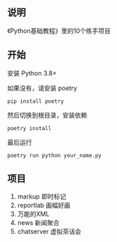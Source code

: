 ## 说明

《Python基础教程》里的10个练手项目

## 开始

安装 Python 3.8+

如果没有，请安装 poetry

```
pip install poetry
```

然后切换到根目录，安装依赖

```
poetry install
```

最后运行

```
poetry run python your_name.py
```

## 项目

1. markup 即时标记
2. reportlab 画幅好画
3. 万能的XML
4. news 新闻聚合
5. chatserver 虚拟茶话会
